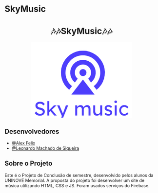 # SkyMusic

<div align="center">
 <h1>🎶🎶SkyMusic🎶🎶</h1>
</div>

<div align="center">
<img src="https://github.com/FireWolf014/SkyMusic/blob/main/img/skymusic.png" />
</div>

 ## Desenvolvedores
- [@Alex Felix](https://github.com/afsilva3021)
- [@Leonardo Machado de Siqueira](https://github.com/FireWolf014)

## Sobre o Projeto
<p> Este é o Projeto de Conclusão de semestre, desenvolvido pelos alunos da UNINOVE Memorial. A proposta do projeto foi desenvolver um site de música utilizando HTML, CSS e JS. Foram usados serviços do Firebase.</p>

